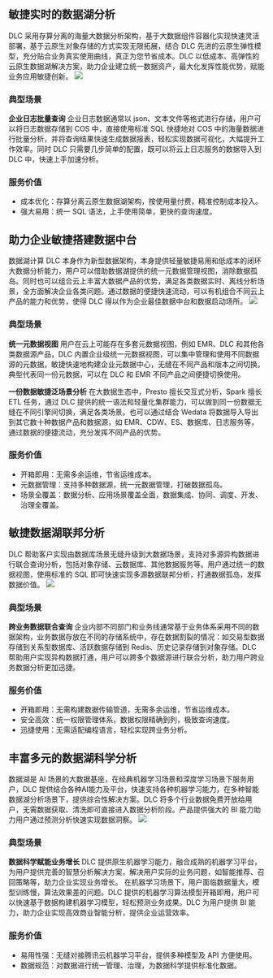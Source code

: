 ## 敏捷实时的数据湖分析
DLC 采用存算分离的海量大数据分析架构，基于大数据组件容器化实现快速灵活部署，基于云原生对象存储的方式实现无限拓展，结合 DLC 先进的云原生弹性模型，充分贴合业务真实使用曲线，真正为您节省成本。DLC 以低成本、高弹性的云原生数据湖解决方案，助力企业建立统一数据资产，最大化发挥性能优势，赋能业务应用敏捷创新。
![](https://qcloudimg.tencent-cloud.cn/raw/d933b309c993d4ad591c0b4c108953a5.png)

### 典型场景
**企业日志批量查询**
企业日志数据通常以 json、文本文件等格式进行存储，用户可以将日志数据存储到 COS 中，直接使用标准 SQL 快捷地对 COS 中的海量数据进行批量分析，并将查询结果快速生成数据报表，轻松实现数据可视化，大幅提升工作效率。同时 DLC 只需要几步简单的配置，既可以将云上日志服务的数据导入到 DLC 中，快速上手加速分析。
### 服务价值
- 成本优化：存算分离云原生数据湖架构，按使用量付费，精准控制成本投入。
- 强大易用：统一 SQL 语法，上手使用简单，更快的查询速度。

## 助力企业敏捷搭建数据中台
数据湖计算 DLC 本身作为新型数据架构，本身提供轻量敏捷易用和低成本的闭环大数据分析能力，用户可以借助数据湖提供的统一元数据管理视图，消除数据孤岛。同时也可以组合云上丰富大数据产品的优势，满足各类数据实时、离线分析场景，全方面解决企业各类问题。通过数据的便捷快速流动，可以有机组合不同云上产品的能力和优势，使得 DLC 得以作为企业最佳数据中台和数据启动场所。
![](https://qcloudimg.tencent-cloud.cn/raw/22c000d50f43421e7a5ffaf5bd519893.png)
### 典型场景
**统一元数据视图**
用户在云上可能存在多套元数据视图，例如 EMR、DLC 和其他各类数据源产品，DLC 内置企业级统一元数据视图，可以集中管理和使用不同数据源的元数据，敏捷快速地构建企业元数据中心，无缝在不同产品和版本之间切换。典型代表同一份元数据，可以在 DLC 和 EMR 不同产品之间便捷切换使用。

**一份数据敏捷泛场景分析**
在大数据生态中，Presto 擅长交互式分析，Spark 擅长 ETL 任务，通过 DLC 提供的统一语法和轻量化集群能力，可以做到同一份数据无缝在不同引擎间切换，满足各类场景。也可以通过结合 Wedata 将数据导入导出到其它数十种数据产品和数据源，如 EMR、CDW、ES、数据库、日志服务等，通过数据的便捷流动，充分发挥不同产品的优势。
### 服务价值
- 开箱即用：无需多余运维，节省运维成本。
- 元数据管理：支持多种数据源，统一元数据管理，打破数据孤岛。
- 场景全覆盖：数据分析、应用场景覆盖全面，数据集成、协同、调度、开发、治理全覆盖。

## 敏捷数据湖联邦分析
DLC 帮助客户实现由数据库场景无缝升级到大数据场景，支持对多源异构数据进行联合查询分析，包括对象存储、云数据库、其他数据服务等。用户通过统一的数据视图，使用标准的 SQL 即可快速实现多源数据联邦分析，打通数据孤岛，发挥数据价值。
![](https://qcloudimg.tencent-cloud.cn/raw/8eec53ab8f4f7a0524fe4d454a8f27d1.png)
### 典型场景
**跨业务数据联合查询**
企业内部不同部门和业务线通常基于业务体系采用不同的数据架构，业务数据存放在不同的存储系统中，存在数据割裂的情况：如交易型数据存储到关系型数据库、活跃数据存储到 Redis、历史记录存储到对象存储。DLC 帮助用户实现异构数据打通，用户可以跨多个数据源进行联合分析，助力用户跨业务数据分析更加迅捷。
### 服务价值
- 开箱即用：无需构建数据传输管道，无需多余运维，节省运维成本。
- 安全高效：统一权限管理体系，数据权限精确到列，极致查询速度。
- 迅捷使用：无需适配编程语言，轻松实现跨业务分析。

## 丰富多元的数据湖科学分析
数据湖是 AI 场景的大数据基座，在经典机器学习场景和深度学习场景下服务用户，DLC 提供结合各种AI能力及平台，快速支持各种机器学习能力，在多种智能数据湖分析场景下，提供综合性解决方案。DLC 将多个行业数据免费开放给用户，无需数据获取、清洗即可直接进入数据分析阶段。产品提供强大的 BI 能力助力用户通过预测分析快速实现数据洞察。
![](https://qcloudimg.tencent-cloud.cn/raw/52f7219e9a56850378b9be96f5663689.png)
### 典型场景
**数据科学赋能业务增长**
DLC 提供原生机器学习能力，融合成熟的机器学习平台，为用户提供完善的智慧分析解决方案，解决用户实际的业务问题，如智能推荐、召回策略等，助力企业实现业务增长。 在机器学习场景下，用户面临数据量大，模型训练慢，算法效果差的问题。DLC 提供的机器学习算法模型开箱即用，用户可以快速基于数据构建机器学习模型，轻松预测业务成果。DLC 为用户提供 BI 能力，助力企业实现高效商业智能分析，提供企业运营效率。
### 服务价值
- 易用性强：无缝对接腾讯云机器学习平台，提供多种模型及 API 方便使用。
- 数据规范：对数据进行统一管理、治理，为数据科学提供标准化数据。
